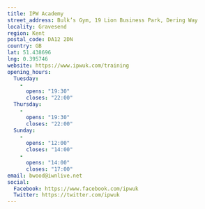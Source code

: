 ```yaml
---
title: IPW Academy
street_address: Bulk’s Gym, 19 Lion Business Park, Dering Way
locality: Gravesend
region: Kent
postal_code: DA12 2DN
country: GB
lat: 51.438696
lng: 0.395746
website: https://www.ipwuk.com/training
opening_hours:
  Tuesday:
    -
      opens: "19:30"
      closes: "22:00"
  Thursday:
    -
      opens: "19:30"
      closes: "22:00"
  Sunday:
    -
      opens: "12:00"
      closes: "14:00"
    -
      opens: "14:00"
      closes: "17:00"
email: bwood@iwnlive.net
social:
  Facebook: https://www.facebook.com/ipwuk
  Twitter: https://twitter.com/ipwuk
---
```


